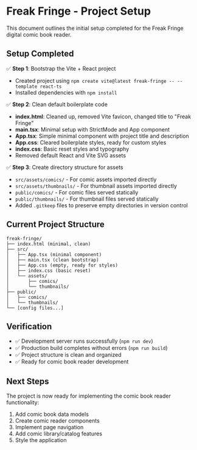 # Freak Fringe - Project Setup

This document outlines the initial setup completed for the Freak Fringe digital comic book reader.

## Setup Completed

✅ **Step 1**: Bootstrap the Vite + React project
- Created project using `npm create vite@latest freak-fringe -- --template react-ts`
- Installed dependencies with `npm install`

✅ **Step 2**: Clean default boilerplate code
- **index.html**: Cleaned up, removed Vite favicon, changed title to "Freak Fringe"
- **main.tsx**: Minimal setup with StrictMode and App component
- **App.tsx**: Simple minimal component with project title and description
- **App.css**: Cleared boilerplate styles, ready for custom styles
- **index.css**: Basic reset styles and typography
- Removed default React and Vite SVG assets

✅ **Step 3**: Create directory structure for assets
- `src/assets/comics/` - For comic assets imported directly
- `src/assets/thumbnails/` - For thumbnail assets imported directly  
- `public/comics/` - For comic files served statically
- `public/thumbnails/` - For thumbnail files served statically
- Added `.gitkeep` files to preserve empty directories in version control

## Current Project Structure

```
freak-fringe/
├── index.html (minimal, clean)
├── src/
│   ├── App.tsx (minimal component)
│   ├── main.tsx (clean bootstrap)
│   ├── App.css (empty, ready for styles)
│   ├── index.css (basic reset)
│   └── assets/
│       ├── comics/
│       └── thumbnails/
├── public/
│   ├── comics/
│   └── thumbnails/
└── [config files...]
```

## Verification

- ✅ Development server runs successfully (`npm run dev`)
- ✅ Production build completes without errors (`npm run build`)
- ✅ Project structure is clean and organized
- ✅ Ready for comic book reader development

## Next Steps

The project is now ready for implementing the comic book reader functionality:
1. Add comic book data models
2. Create comic reader components
3. Implement page navigation
4. Add comic library/catalog features
5. Style the application

